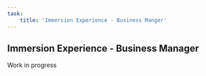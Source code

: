 ```yaml
---
task:
    title: 'Immersion Experience - Business Manger'
---
```


## Immersion Experience - Business Manager

Work in progress

